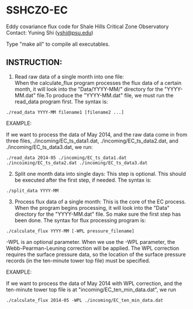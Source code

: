 SSHCZO-EC
=========

Eddy covariance flux code for Shale Hills Critical Zone Observatory
Contact: Yuning Shi (yshi@psu.edu)

Type "make all" to compile all executables.

INSTRUCTION:
------------

1. Read raw data of a single month into one file:  
   When the calculate_flux program processes the flux data of a certain month, it will look into the "Data/YYYY-MM/" directory for the "YYYY-MM.dat" file.To produce the "YYYY-MM.dat" file, we must run the read_data program first. The syntax is:
~~~
./read_data YYYY-MM filename1 [filename2 ...]
~~~
   EXAMPLE:

   If we want to process the data of May 2014, and the raw data come in from three files, ./incoming/EC_ts_data1.dat, ./incoming/EC_ts_data2.dat, and ./incoming/EC_ts_data3.dat, we run:
~~~
./read_data 2014-05 ./incoming/EC_ts_data1.dat ./incoiming/EC_ts_data2.dat ./incoming/EC_ts_data3.dat
~~~

2. Split one month data into single days:
   This step is optional. This should be executed after the first step, if needed. The syntax is:
~~~
./split_data YYYY-MM
~~~

3. Process flux data of a single month:
   This is the core of the EC process. When the program begins processing, it will look into the "Data" directory for the "YYYY-MM.dat" file. So make sure the first step has been done. The syntax for flux processing program is:
~~~
./calculate_flux YYYY-MM [-WPL pressure_filename]
~~~
   -WPL is an optional parameter. When we use the -WPL parameter, the Webb-Pearman-Leuning correction will be applied. The WPL correction requires the surface pressure data, so the location of the surface pressure records (in the ten-minute tower top file) must be specified.  

   EXAMPLE:

   If we want to process the data of May 2014 with WPL correction, and the ten-minute tower top file is at "incoming/EC_ten_min_data.dat", we run
~~~
./calculate_flux 2014-05 -WPL ./incoming/EC_ten_min_data.dat
~~~
